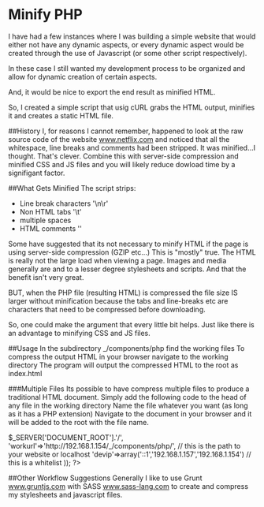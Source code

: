 # Minify PHP
I have had a few instances where I was building a simple website that would either not have any dynamic aspects, or every dynamic aspect would be created through the use of Javascript (or some other script respectively).

In these case I still wanted my development process to be organized and allow for dynamic creation of certain aspects.

And, it would be nice to export the end result as minified HTML.

So, I created a simple script that usig cURL grabs the HTML output, minifies it and creates a static HTML file.

##History
I, for reasons I cannot remember, happened to look at the raw source code of the website www.netflix.com and noticed that all the whitespace, line breaks and comments had been stripped.
It was minified...I thought. That's clever. Combine this with server-side compression and minified CSS and JS files and you will likely reduce dowload time by a signifigant factor.

##What Gets Minified
The script strips:
- Line break characters '\n\r'
- Non HTML tabs '\t'
- multiple spaces
- HTML comments '<!-- content -->'

Some have suggested that its not necessary to minify HTML if the page is using server-side compression (GZIP etc...)
This is "mostly" true. The HTML is really not the large load when viewing a page. Images and media generally are and to a lesser degree
stylesheets and scripts. And that the benefit isn't very great.

BUT, when the PHP file (resulting HTML) is compressed the file size IS larger without minification because the tabs and line-breaks etc
are characters that need to be compressed before downloading.

So, one could make the argument that every little bit helps. Just like there is an advantage to minifying CSS and JS files.

##Usage
In the subdirectory _/components/php find the working files 
To compress the output HTML in your browser navigate to the working directory
The program will output the compressed HTML to the root as index.html

###Multiple Files
Its possible to have compress multiple files to produce a traditional HTML document.
Simply add the following code to the head of any file in the working directory
Name the file whatever you want (as long as it has a PHP extension)
Navigate to the document in your browser and it will be added to the root with the file name.
<?php
        require_once('compress.php');
        $compress = new Compress(array(
            'filepath'=>$_SERVER['DOCUMENT_ROOT'].'/',
            'workurl'=>'http://192.168.1.154/_/components/php/', // this is the path to your website or localhost
            'devip'=>array('::1','192.168.1.157','192.168.1.154') // this is a whitelist
        ));
?>
    
##Other Workflow Suggestions
Generally I like to use Grunt www.gruntjs.com with SASS www.sass-lang.com to create and compress my stylesheets and javascript files.




